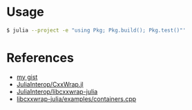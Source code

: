 # Usage

```sh
$ julia --project -e "using Pkg; Pkg.build(); Pkg.test()"'
```

# References

- [my gist](https://gist.github.com/terasakisatoshi/b6a7121cd570f6739992345095b07d62)
- [JuliaInterop/CxxWrap.jl](https://github.com/JuliaInterop/CxxWrap.jl)
- [JuliaInterop/libcxxwrap-julia](https://github.com/JuliaInterop/libcxxwrap-julia/tree/main)
- [libcxxwrap-julia/examples/containers.cpp](https://github.com/JuliaInterop/libcxxwrap-julia/blob/main/examples/containers.cpp)